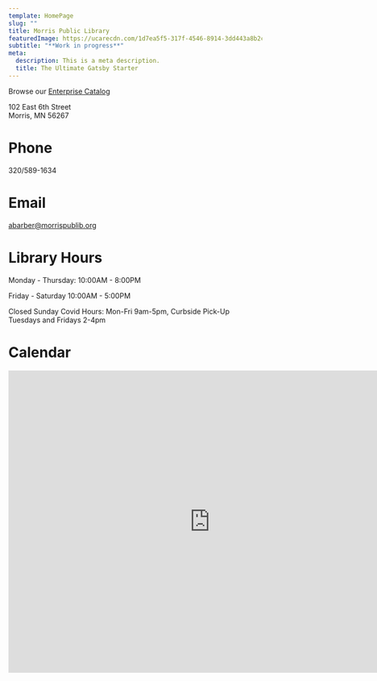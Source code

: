 ```yaml
---
template: HomePage
slug: ""
title: Morris Public Library
featuredImage: https://ucarecdn.com/1d7ea5f5-317f-4546-8914-3dd443a8b2ca/
subtitle: "**Work in progress**"
meta:
  description: This is a meta description.
  title: The Ultimate Gatsby Starter
---
```

Browse our [Enterprise Catalog](https://www.morrispublib.org/client/en_US/mo/?dt=list)

102 East 6th Street\
Morris, MN 56267

# Phone

320/589-1634

# Email

[abarber@morrispublib.org](mailto:abarber@morrispublib.org)

# Library Hours

Monday - Thursday: 10:00AM - 8:00PM

Friday - Saturday 10:00AM - 5:00PM

Closed Sunday Covid Hours: Mon-Fri 9am-5pm, Curbside Pick-Up Tuesdays and Fridays 2-4pm

# Calendar

<iframe src="https://calendar.google.com/calendar/b/4/embed?height=600&amp;wkst=1&amp;bgcolor=%23B39DDB&amp;ctz=America%2FChicago&amp;src=ZGV2dGVzdGVyMmsyMEBnbWFpbC5jb20&amp;color=%23039BE5&amp;showCalendars=0&amp;showPrint=0&amp;showTitle=1&amp;title=Morris%20Library%20Schedule&amp;showNav=1&amp;showDate=1" style="border-width:0" width="800" height="600" frameborder="0" scrolling="no"></iframe>